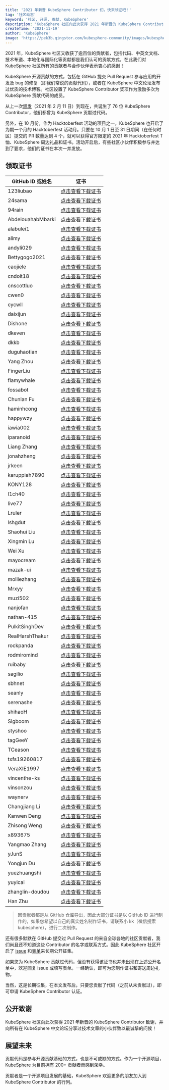 ```yaml
---
title: '2021 年新晋 KubeSphere Contributor 们，快来领证吧！'
tag: '社区动态'
keyword: '社区, 开源, 贡献, KubeSphere'
description: 'KubeSphere 社区向此次获得 2021 年新晋的 KubeSphere Contributor 致谢，并向所有在 KubeSphere 中文论坛分享过技术文章的小伙伴致以最诚挚的问候！'
createTime: '2021-11-19'
author: 'KubeSphere'
image: 'https://pek3b.qingstor.com/kubesphere-community/images/kubesphere-contributor-cover.png'
---
```


2021 年，KubeSphere 社区又收获了逾百位的贡献者，包括代码、中英文文档、技术布道、本地化与国际化等贡献都是我们认可的贡献方式，在此我们对 KubeSphere 社区所有的贡献者与合作伙伴表示衷心的感谢！

KubeSphere 开源贡献的方式，包括在 GitHub 提交 Pull Request 参与应用的开发及 bug 的修复（即我们常说的贡献代码），或者在 KubeSphere 中文论坛发布过优质的技术博客。社区设置了 KubeSphere Contributor 奖项作为激励多次为 KubeSphere 贡献代码的成员。

从上一次[颁发](https://kubesphere.io/zh/news/kubesphere-certificates/)（2021 年 2 月 11 日）到现在，共诞生了 76 位 KubeSphere Contributor，他们都曾为 KubeSphere 贡献过代码。

另外，在 10 月份，作为 Hacktoberfest 活动的项目之一，KubeSphere 也开启了为期一个月的 Hacktoberfest 活动月。只要在 10 月 1 日至 31 日期间（在任何时区）提交的 PR 数量达到 4 个，就可以获得官方限定的 2021 年 Hacktoberfest T恤、KubeSphere 周边礼品和证书。活动开启后，有些社区小伙伴积极参与并达到了要求，他们的证书在本次一并发放。

## 领取证书

| GitHub ID 或姓名 | 证书 |
| ---- | ---- |
|123liubao|[点击查看下载证书](https://pek3b.qingstor.com/kubesphere-community/images/contributor-123liubao.png) |
|24sama|[点击查看下载证书](https://pek3b.qingstor.com/kubesphere-community/images/contributor-24sama.png) |
|94rain|[点击查看下载证书](https://pek3b.qingstor.com/kubesphere-community/images/contributor-94rain.png) |
|AbdelouahabMbarki|[点击查看下载证书](https://pek3b.qingstor.com/kubesphere-community/images/contributor-AbdelouahabMbarki.png) |
|alabulei1|[点击查看下载证书](https://pek3b.qingstor.com/kubesphere-community/images/contributor-alabulei1.png) |
|alimy|[点击查看下载证书](https://pek3b.qingstor.com/kubesphere-community/images/contributor-alimy.png) |
|andyli029|[点击查看下载证书](https://pek3b.qingstor.com/kubesphere-community/images/contributor-andyli029.png) |
|Bettygogo2021|[点击查看下载证书](https://pek3b.qingstor.com/kubesphere-community/images/contributor-Bettygogo2021.png) |
|caojiele|[点击查看下载证书](https://pek3b.qingstor.com/kubesphere-community/images/contributor-caojiele.png) |
|cndoit18|[点击查看下载证书](https://pek3b.qingstor.com/kubesphere-community/images/contributor-cndoit18.png) |
|cnscottluo|[点击查看下载证书](https://pek3b.qingstor.com/kubesphere-community/images/contributor-cnscottluo.png) |
|cwen0|[点击查看下载证书](https://pek3b.qingstor.com/kubesphere-community/images/contributor-cwen0.png) |
|cycwll|[点击查看下载证书](https://pek3b.qingstor.com/kubesphere-community/images/contributor-cycwll.png) |
|daixijun|[点击查看下载证书](https://pek3b.qingstor.com/kubesphere-community/images/contributor-daixijun.png) |
|Dishone|[点击查看下载证书](https://pek3b.qingstor.com/kubesphere-community/images/contributor-Dishone.png) |
|dkeven|[点击查看下载证书](https://pek3b.qingstor.com/kubesphere-community/images/contributor-dkeven.png) |
|dkkb|[点击查看下载证书](https://pek3b.qingstor.com/kubesphere-community/images/contributor-dkkb.png) |
|duguhaotian|[点击查看下载证书](https://pek3b.qingstor.com/kubesphere-community/images/contributor-duguhaotian.png) |
|Yang Zhou|[点击查看下载证书](https://pek3b.qingstor.com/kubesphere-community/images/contributor-zhouyang.png) |
|FingerLiu|[点击查看下载证书](https://pek3b.qingstor.com/kubesphere-community/images/contributor-FingerLiu.png) |
|flamywhale|[点击查看下载证书](https://pek3b.qingstor.com/kubesphere-community/images/contributor-flamywhale.png) |
|fossabot|[点击查看下载证书](https://pek3b.qingstor.com/kubesphere-community/images/contributor-fossabot.png) |
|Chunlan Fu|[点击查看下载证书](https://pek3b.qingstor.com/kubesphere-community/images/contributor-fuchunlan.png) |
|haminhcong|[点击查看下载证书](https://pek3b.qingstor.com/kubesphere-community/images/contributor-haminhcong.png) |
|happywzy|[点击查看下载证书](https://pek3b.qingstor.com/kubesphere-community/images/contributor-happywzy.png) |
|iawia002|[点击查看下载证书](https://pek3b.qingstor.com/kubesphere-community/images/contributor-iawia002.png) |
|iparanoid|[点击查看下载证书](https://pek3b.qingstor.com/kubesphere-community/images/contributor-iparanoid.png) |
|Liang Zhang|[点击查看下载证书](https://pek3b.qingstor.com/kubesphere-community/images/contributor-JohnNiang.png) |
|jonahzheng|[点击查看下载证书](https://pek3b.qingstor.com/kubesphere-community/images/contributor-jonahzheng.png) |
|jrkeen|[点击查看下载证书](https://pek3b.qingstor.com/kubesphere-community/images/contributor-jrkeen.png) |
|karuppiah7890|[点击查看下载证书](https://pek3b.qingstor.com/kubesphere-community/images/contributor-karuppiah7890.png) |
|KONY128|[点击查看下载证书](https://pek3b.qingstor.com/kubesphere-community/images/contributor-KONY128.png) |
|l1ch40|[点击查看下载证书](https://pek3b.qingstor.com/kubesphere-community/images/contributor-l1ch40.png) |
|live77|[点击查看下载证书](https://pek3b.qingstor.com/kubesphere-community/images/contributor-live77.png) |
|Lruler|[点击查看下载证书](https://pek3b.qingstor.com/kubesphere-community/images/contributor-Lruler.png) |
|lshgdut|[点击查看下载证书](https://pek3b.qingstor.com/kubesphere-community/images/contributor-lshgdut.png) |
|Shaohui Liu|[点击查看下载证书](https://pek3b.qingstor.com/kubesphere-community/images/contributor-liushaohui.png) |
|Xingmin Lu|[点击查看下载证书](https://pek3b.qingstor.com/kubesphere-community/images/contributor-luxingmin.png) |
|Wei Xu|[点击查看下载证书](https://pek3b.qingstor.com/kubesphere-community/images/contributor-xuwei.png) |
|mayocream|[点击查看下载证书](https://pek3b.qingstor.com/kubesphere-community/images/contributor-mayocream.png) |
|mazak-ui|[点击查看下载证书](https://pek3b.qingstor.com/kubesphere-community/images/contributor-mazak-ui.png) |
|molliezhang|[点击查看下载证书](https://pek3b.qingstor.com/kubesphere-community/images/contributor-molliezhang.png) |
|Mrxyy|[点击查看下载证书](https://pek3b.qingstor.com/kubesphere-community/images/contributor-Mrxyy.png) |
|muzi502|[点击查看下载证书](https://pek3b.qingstor.com/kubesphere-community/images/contributor-muzi502.png) |
|nanjofan|[点击查看下载证书](https://pek3b.qingstor.com/kubesphere-community/images/contributor-nanjofan.png) |
|nathan-415|[点击查看下载证书](https://pek3b.qingstor.com/kubesphere-community/images/contributor-nathan-415.png) |
|PulkitSinghDev|[点击查看下载证书](https://pek3b.qingstor.com/kubesphere-community/images/contributor-PulkitSinghDev.png) |
|RealHarshThakur|[点击查看下载证书](https://pek3b.qingstor.com/kubesphere-community/images/contributor-RealHarshThakur.png) |
|rockpanda|[点击查看下载证书](https://pek3b.qingstor.com/kubesphere-community/images/contributor-rockpanda.png) |
|rodmiromind|[点击查看下载证书](https://pek3b.qingstor.com/kubesphere-community/images/contributor-rodmiromind.png) |
|ruibaby|[点击查看下载证书](https://pek3b.qingstor.com/kubesphere-community/images/contributor-ruibaby.png) |
|sagilio|[点击查看下载证书](https://pek3b.qingstor.com/kubesphere-community/images/contributor-sagilio.png) |
|sbhnet|[点击查看下载证书](https://pek3b.qingstor.com/kubesphere-community/images/contributor-sbhnet.png) |
|seanly|[点击查看下载证书](https://pek3b.qingstor.com/kubesphere-community/images/contributor-seanly.png) |
|serenashe|[点击查看下载证书](https://pek3b.qingstor.com/kubesphere-community/images/contributor-serenashe.png) |
|shihaoH|[点击查看下载证书](https://pek3b.qingstor.com/kubesphere-community/images/contributor-shihaoH.png) |
|Sigboom|[点击查看下载证书](https://pek3b.qingstor.com/kubesphere-community/images/contributor-Sigboom.png) |
|styshoo|[点击查看下载证书](https://pek3b.qingstor.com/kubesphere-community/images/contributor-styshoo.png) |
|tagGeeY|[点击查看下载证书](https://pek3b.qingstor.com/kubesphere-community/images/contributor-tagGeeY.png) |
|TCeason|[点击查看下载证书](https://pek3b.qingstor.com/kubesphere-community/images/contributor-TCeason.png) |
|txfs19260817|[点击查看下载证书](https://pek3b.qingstor.com/kubesphere-community/images/contributor-txfs19260817.png) |
|VeraXIE1997|[点击查看下载证书](https://pek3b.qingstor.com/kubesphere-community/images/contributor-VeraXIE1997.png) |
|vincenthe-ks|[点击查看下载证书](https://pek3b.qingstor.com/kubesphere-community/images/contributor-vincenthe-ks.png) |
|vinsonzou|[点击查看下载证书](https://pek3b.qingstor.com/kubesphere-community/images/contributor-vinsonzou.png) |
|waynerv|[点击查看下载证书](https://pek3b.qingstor.com/kubesphere-community/images/contributor-waynerv.png) |
|Changjiang Li|[点击查看下载证书](https://pek3b.qingstor.com/kubesphere-community/images/contributor-lichangjiang.png) |
|Kanwen Deng|[点击查看下载证书](https://pek3b.qingstor.com/kubesphere-community/images/contributor-dengkanwen.png) |
|Zhisong Weng|[点击查看下载证书](https://pek3b.qingstor.com/kubesphere-community/images/contributor-wengzhisong.png) |
|x893675|[点击查看下载证书](https://pek3b.qingstor.com/kubesphere-community/images/contributor-x893675.png) |
|Yangmao Zhang|[点击查看下载证书](https://pek3b.qingstor.com/kubesphere-community/images/contributor-zhangyangmao.png) |
|yJunS|[点击查看下载证书](https://pek3b.qingstor.com/kubesphere-community/images/contributor-yJunS.png) |
|Yongjun Du|[点击查看下载证书](https://pek3b.qingstor.com/kubesphere-community/images/contributor-duyongjun.png) |
|yuezhuangshi|[点击查看下载证书](https://pek3b.qingstor.com/kubesphere-community/images/contributor-yuezhuangshi.png) |
|yuyicai|[点击查看下载证书](https://pek3b.qingstor.com/kubesphere-community/images/contributor-yuyicai.png) |
|zhanglin-doudou|[点击查看下载证书](https://pek3b.qingstor.com/kubesphere-community/images/contributor-zhanglin-doudou.png) |
|Han Zhu|[点击查看下载证书](https://pek3b.qingstor.com/kubesphere-community/images/contributor-zhuhan.png) |

> 因贡献者都是从 GitHub 仓库导出，因此大部分证书是以 GitHub ID 进行制作的，如果您希望以自己的真实姓名制作证书，请联系小 kk（微信搜索 kubesphere），进行二次制作。

还有很多默默在 GitHub 提交过 Pull Request 的来自全球各地的社区贡献者，我们尚且还不知道这些 Contributor 的名字或联系方式。因此 KubeSphere 社区开启了 [issue](https://github.com/kubesphere/community/issues/367) 和[表单](https://jinshuju.net/f/Npcqwi)来长期公开征集。

如果您为 KubeSphere 贡献过代码，但没有获得该证书也并未出现在上述公开名单中，欢迎回复 issue 或填写表单。一经确认，即可为您制作证书和寄送周边礼物。

当然，这是长期征集，在本文发布后，只要您贡献了代码（之前从未贡献过），即可申请 KubeSphere Contributor 认证。

## 公开致谢

KubeSphere 社区向此次获得 2021 年新晋的 KubeSphere Contributor 致谢，并向所有在 KubeSphere 中文论坛分享过技术文章的小伙伴致以最诚挚的问候！

## 展望未来

贡献代码是参与开源贡献基础的方式，也是不可或缺的方式。作为一个开源项目，KubeSphere 为目前拥有 200+ 贡献者而感到荣幸。

贡献者是一个开源项目发展的基础，KubeSphere 欢迎更多的朋友加入到 KubeSphere Contributor 的行列。
